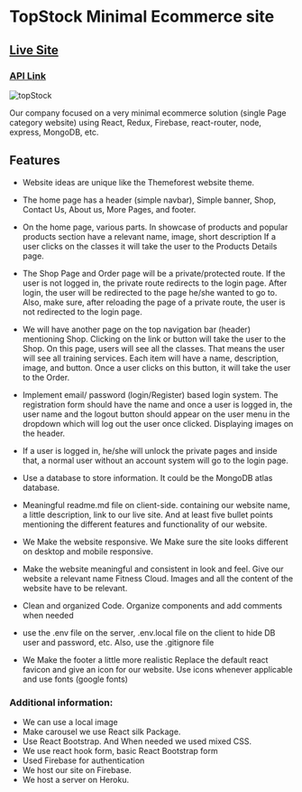 # TopStock Minimal Ecommerce site
## [Live Site](https://top-stock-109d9.web.app/)
### [API Link](https://stormy-meadow-30073.herokuapp.com/shop)
![topStock](https://user-images.githubusercontent.com/67818482/149815440-30e2fff1-d520-46ea-9341-e8a920fdc77b.PNG)

Our company focused on  a very minimal ecommerce solution (single Page category website) using React, Redux, Firebase, react-router, node, express, MongoDB, etc.

## Features

* Website ideas are unique like the Themeforest website theme.

* The home page has a header (simple navbar), Simple banner, Shop, Contact Us, About us, More Pages, and footer. 

* On the home page, various parts. In showcase of products and popular products section have a relevant name, image, short description If a user clicks on the classes it will take the user to the Products Details page.

* The Shop Page and Order page will be a private/protected route. If the user is not logged in, the private route redirects to the login page. After login, the user will be redirected to the page he/she wanted to go to. Also, make sure, after reloading the page of a private route, the user is not redirected to the login page. 
 
* We will have another page on the top navigation bar (header) mentioning Shop. Clicking on the link or button will take the user to the Shop. On this page, users will see all the classes. That means the user will see all training services. Each item will have a name, description, image, and button. Once a user clicks on this button, it will take the user to the Order.
 
* Implement email/ password (login/Register) based login system. The registration form should have the name and once a user is logged in, the user name and the logout button should appear on the user menu in the dropdown which will log out the user once clicked. Displaying images on the header.
 
* If a user is logged in, he/she will unlock the private pages and inside that, a normal user without an account system will go to the login page.
 
* Use a database to store information. It could be the MongoDB atlas database.
 
* Meaningful readme.md file on client-side. containing our website name, a little description, link to our live site. And at least five bullet points mentioning the different features and functionality of our website.
 
* We Make the website responsive. We Make sure the site looks different on desktop and mobile responsive. 
 
* Make the website meaningful and consistent in look and feel. Give our website a relevant name Fitness Cloud. Images and all the content of the website have to be relevant. 
 
* Clean and organized Code. Organize components and add comments when needed
 
* use the .env file on the server, .env.local file on the client to hide DB user and password, etc. Also, use the .gitignore file
 
* We Make the footer a little more realistic
Replace the default react favicon and give an icon for our website.
 Use icons whenever applicable and use fonts (google fonts)
 
 
### Additional information:
* We can use a local image 
* Make carousel we use React silk Package.
* Use React Bootstrap. And When needed we used mixed CSS.
* We use react hook form, basic React Bootstrap form
* Used Firebase for authentication
* We host our site on Firebase.
* We host a server on Heroku.



